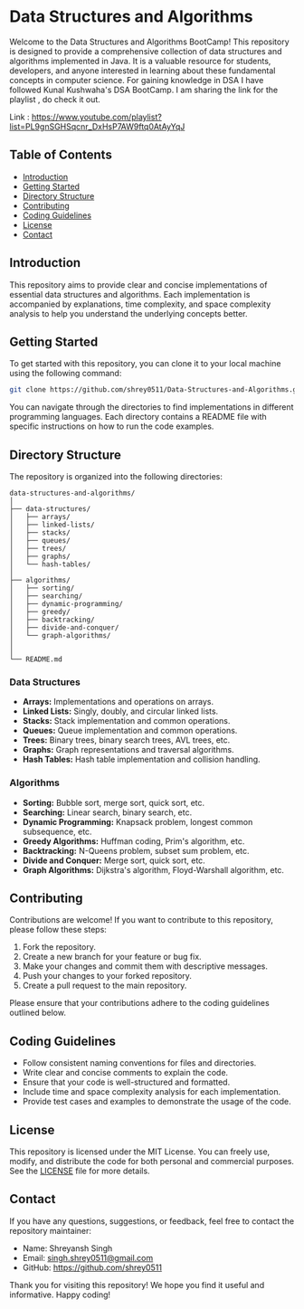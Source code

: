 # Data Structures and Algorithms

Welcome to the Data Structures and Algorithms BootCamp! This repository is designed to provide a comprehensive collection of data structures and algorithms implemented in Java. It is a valuable resource for students, developers, and anyone interested in learning about these fundamental concepts in computer science.
For gaining knowledge in DSA I have followed Kunal Kushwaha's DSA BootCamp. I am sharing the link for the playlist , do check it out.

Link : https://www.youtube.com/playlist?list=PL9gnSGHSqcnr_DxHsP7AW9ftq0AtAyYqJ

## Table of Contents

- [Introduction](#introduction)
- [Getting Started](#getting-started)
- [Directory Structure](#directory-structure)
- [Contributing](#contributing)
- [Coding Guidelines](#coding-guidelines)
- [License](#license)
- [Contact](#contact)

## Introduction

This repository aims to provide clear and concise implementations of essential data structures and algorithms. Each implementation is accompanied by explanations, time complexity, and space complexity analysis to help you understand the underlying concepts better.

## Getting Started

To get started with this repository, you can clone it to your local machine using the following command:

```bash
git clone https://github.com/shrey0511/Data-Structures-and-Algorithms.git
```

You can navigate through the directories to find implementations in different programming languages. Each directory contains a README file with specific instructions on how to run the code examples.

## Directory Structure

The repository is organized into the following directories:

```
data-structures-and-algorithms/
│
├── data-structures/
│   ├── arrays/
│   ├── linked-lists/
│   ├── stacks/
│   ├── queues/
│   ├── trees/
│   ├── graphs/
│   └── hash-tables/
│
├── algorithms/
│   ├── sorting/
│   ├── searching/
│   ├── dynamic-programming/
│   ├── greedy/
│   ├── backtracking/
│   ├── divide-and-conquer/
│   └── graph-algorithms/
│
│
└── README.md
```

### Data Structures

- **Arrays:** Implementations and operations on arrays.
- **Linked Lists:** Singly, doubly, and circular linked lists.
- **Stacks:** Stack implementation and common operations.
- **Queues:** Queue implementation and common operations.
- **Trees:** Binary trees, binary search trees, AVL trees, etc.
- **Graphs:** Graph representations and traversal algorithms.
- **Hash Tables:** Hash table implementation and collision handling.

### Algorithms

- **Sorting:** Bubble sort, merge sort, quick sort, etc.
- **Searching:** Linear search, binary search, etc.
- **Dynamic Programming:** Knapsack problem, longest common subsequence, etc.
- **Greedy Algorithms:** Huffman coding, Prim's algorithm, etc.
- **Backtracking:** N-Queens problem, subset sum problem, etc.
- **Divide and Conquer:** Merge sort, quick sort, etc.
- **Graph Algorithms:** Dijkstra's algorithm, Floyd-Warshall algorithm, etc.

## Contributing

Contributions are welcome! If you want to contribute to this repository, please follow these steps:

1. Fork the repository.
2. Create a new branch for your feature or bug fix.
3. Make your changes and commit them with descriptive messages.
4. Push your changes to your forked repository.
5. Create a pull request to the main repository.

Please ensure that your contributions adhere to the coding guidelines outlined below.

## Coding Guidelines

- Follow consistent naming conventions for files and directories.
- Write clear and concise comments to explain the code.
- Ensure that your code is well-structured and formatted.
- Include time and space complexity analysis for each implementation.
- Provide test cases and examples to demonstrate the usage of the code.

## License

This repository is licensed under the MIT License. You can freely use, modify, and distribute the code for both personal and commercial purposes. See the [LICENSE](LICENSE) file for more details.

## Contact

If you have any questions, suggestions, or feedback, feel free to contact the repository maintainer:

- Name: Shreyansh Singh
- Email: singh.shrey0511@gmail.com
- GitHub: https://github.com/shrey0511

Thank you for visiting this repository! We hope you find it useful and informative. Happy coding!
